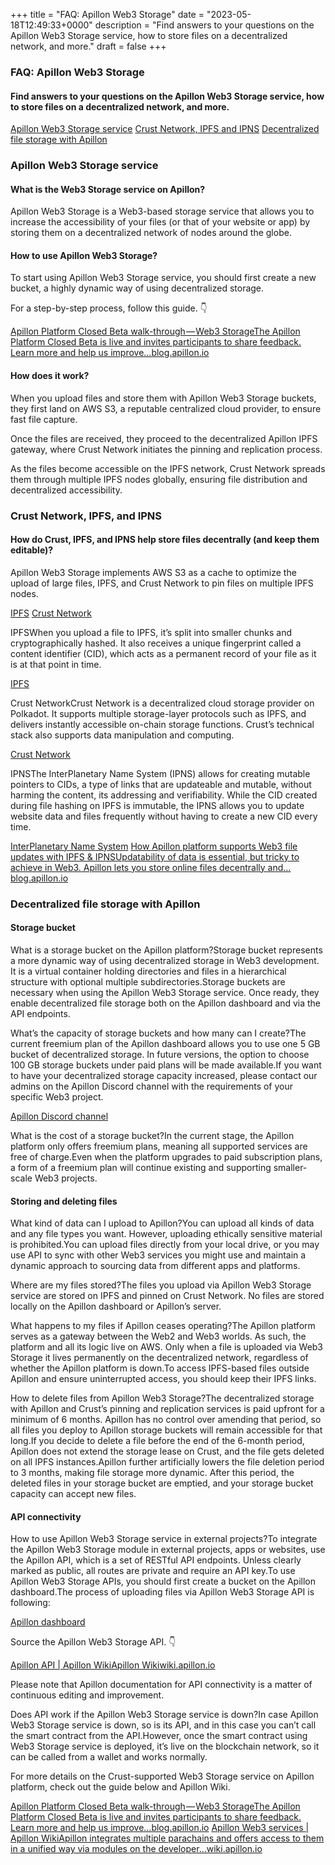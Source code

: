 +++
title = "FAQ: Apillon Web3 Storage"
date = "2023-05-18T12:49:33+0000"
description = "Find answers to your questions on the Apillon Web3 Storage service, how to store files on a decentralized network, and more."
draft = false
+++

### FAQ: Apillon Web3 Storage


#### Find answers to your questions on the Apillon Web3 Storage service, how to store files on a decentralized network, and more.

[Apillon Web3 Storage service](#80e6)
[Crust Network, IPFS and IPNS](#0282)
[Decentralized file storage with Apillon](#a5c5)

### Apillon Web3 Storage service


#### What is the Web3 Storage service on Apillon?


Apillon Web3 Storage is a Web3-based storage service that allows you to increase the accessibility of your files (or that of your website or app) by storing them on a decentralized network of nodes around the globe.


#### How to use Apillon Web3 Storage?


To start using Apillon Web3 Storage service, you should first create a new bucket, a highly dynamic way of using decentralized storage.


For a step-by-step process, follow this guide. 👇

[Apillon Platform Closed Beta walk-through — Web3 StorageThe Apillon Platform Closed Beta is live and invites participants to share feedback. Learn more and help us improve…blog.apillon.io](https://blog.apillon.io/apillon-platform-closed-beta-walk-through-web3-storage-1e76bfaa928a)

#### How does it work?


When you upload files and store them with Apillon Web3 Storage buckets, they first land on AWS S3, a reputable centralized cloud provider, to ensure fast file capture.


Once the files are received, they proceed to the decentralized Apillon IPFS gateway, where Crust Network initiates the pinning and replication process.


As the files become accessible on the IPFS network, Crust Network spreads them through multiple IPFS nodes globally, ensuring file distribution and decentralized accessibility.


### Crust Network, IPFS, and IPNS


#### How do Crust, IPFS, and IPNS help store files decentrally (and keep them editable)?


Apillon Web3 Storage implements AWS S3 as a cache to optimize the upload of large files, IPFS, and Crust Network to pin files on multiple IPFS nodes.

[IPFS](https://ipfs.tech/)
[Crust Network](https://crust.network/)

IPFSWhen you upload a file to IPFS, it’s split into smaller chunks and cryptographically hashed. It also receives a unique fingerprint called a content identifier (CID), which acts as a permanent record of your file as it is at that point in time.

[IPFS](https://ipfs.tech/)

Crust NetworkCrust Network is a decentralized cloud storage provider on Polkadot. It supports multiple storage-layer protocols such as IPFS, and delivers instantly accessible on-chain storage functions. Crustʼs technical stack also supports data manipulation and computing.

[Crust Network](https://crust.network/)

IPNSThe InterPlanetary Name System (IPNS) allows for creating mutable pointers to CIDs, a type of links that are updateable and mutable, without harming the content, its addressing and verifiability. While the CID created during file hashing on IPFS is immutable, the IPNS allows you to update website data and files frequently without having to create a new CID every time.

[InterPlanetary Name System](https://docs.ipfs.tech/concepts/ipns/#mutability-in-ipfs)
[How Apillon platform supports Web3 file updates with IPFS & IPNSUpdatability of data is essential, but tricky to achieve in Web3. Apillon lets you store online files decentrally and…blog.apillon.io](https://blog.apillon.io/how-apillon-platform-supports-web3-file-updates-with-ipfs-ipns-53534f985be)

### Decentralized file storage with Apillon


#### Storage bucket


What is a storage bucket on the Apillon platform?Storage bucket represents a more dynamic way of using decentralized storage in Web3 development. It is a virtual container holding directories and files in a hierarchical structure with optional multiple subdirectories.Storage buckets are necessary when using the Apillon Web3 Storage service. Once ready, they enable decentralized file storage both on the Apillon dashboard and via the API endpoints.


What’s the capacity of storage buckets and how many can I create?The current freemium plan of the Apillon dashboard allows you to use one 5 GB bucket of decentralized storage. In future versions, the option to choose 100 GB storage buckets under paid plans will be made available.If you want to have your decentralized storage capacity increased, please contact our admins on the Apillon Discord channel with the requirements of your specific Web3 project.

[Apillon Discord channel](https://discord.gg/apillon)

What is the cost of a storage bucket?In the current stage, the Apillon platform only offers freemium plans, meaning all supported services are free of charge.Even when the platform upgrades to paid subscription plans, a form of a freemium plan will continue existing and supporting smaller-scale Web3 projects.


#### Storing and deleting files


What kind of data can I upload to Apillon?You can upload all kinds of data and any file types you want. However, uploading ethically sensitive material is prohibited.You can upload files directly from your local drive, or you may use API to sync with other Web3 services you might use and maintain a dynamic approach to sourcing data from different apps and platforms.


Where are my files stored?The files you upload via Apillon Web3 Storage service are stored on IPFS and pinned on Crust Network. No files are stored locally on the Apillon dashboard or Apillon’s server.


What happens to my files if Apillon ceases operating?The Apillon platform serves as a gateway between the Web2 and Web3 worlds. As such, the platform and all its logic live on AWS. Only when a file is uploaded via Web3 Storage it lives permanently on the decentralized network, regardless of whether the Apillon platform is down.To access IPFS-based files outside Apillon and ensure uninterrupted access, you should keep their IPFS links.


How to delete files from Apillon Web3 Storage?The decentralized storage with Apillon and Crust’s pinning and replication services is paid upfront for a minimum of 6 months. Apillon has no control over amending that period, so all files you deploy to Apillon storage buckets will remain accessible for that long.If you decide to delete a file before the end of the 6-month period, Apillon does not extend the storage lease on Crust, and the file gets deleted on all IPFS instances.Apillon further artificially lowers the file deletion period to 3 months, making file storage more dynamic. After this period, the deleted files in your storage bucket are emptied, and your storage bucket capacity can accept new files.


#### API connectivity


How to use Apillon Web3 Storage service in external projects?To integrate the Apillon Web3 Storage module in external projects, apps or websites, use the Apillon API, which is a set of RESTful API endpoints. Unless clearly marked as public, all routes are private and require an API key.To use Apillon Web3 Storage APIs, you should first create a bucket on the Apillon dashboard.The process of uploading files via Apillon Web3 Storage API is following:

[Apillon dashboard](https://wiki.apillon.io/build/app.apillon.io/service/storage)

Source the Apillon Web3 Storage API. 👇

[Apillon API | Apillon WikiApillon Wikiwiki.apillon.io](https://wiki.apillon.io/build/3-apillon-api.html#web3-storage-api)

Please note that Apillon documentation for API connectivity is a matter of continuous editing and improvement.


Does API work if the Apillon Web3 Storage service is down?In case Apillon Web3 Storage service is down, so is its API, and in this case you can’t call the smart contract from the API.However, once the smart contract using Web3 Storage service is deployed, it’s live on the blockchain network, so it can be called from a wallet and works normally.


For more details on the Crust-supported Web3 Storage service on Apillon platform, check out the guide below and Apillon Wiki.

[Apillon Platform Closed Beta walk-through — Web3 StorageThe Apillon Platform Closed Beta is live and invites participants to share feedback. Learn more and help us improve…blog.apillon.io](https://blog.apillon.io/apillon-platform-closed-beta-walk-through-web3-storage-1e76bfaa928a)
[Apillon Web3 services | Apillon WikiApillon integrates multiple parachains and offers access to them in a unified way via modules on the developer…wiki.apillon.io](https://wiki.apillon.io/build/2-web3-services.html#web3-storage)
